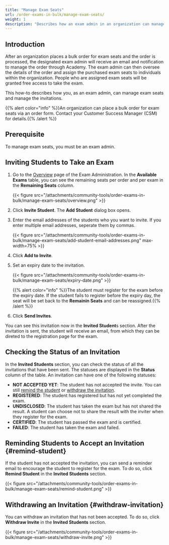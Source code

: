 ```yaml
---
title: "Manage Exam Seats"
url: /order-exams-in-bulk/manage-exam-seats/
weight: 1
description: "Describes how an exam admin in an organization can manage exam seats."
---
```


## Introduction

After an organization places a bulk order for exam seats and the order is processed, the designated exam admin will receive an email and notification to manage the order through Academy. The exam admin can then oversee the details of the order and assign the purchased exam seats to individuals within the organization. People who are assigned exam seats will be granted free access to take the exam.

This how-to describes how you, as an exam admin, can manage exam seats and manage the invitations.

{{% alert color="info" %}}An organization can place a bulk order for exam seats via an order form. Contact your Customer Success Manager (CSM) for details.{{% /alert %}}

## Prerequisite

To manage exam seats, you must be an exam admin.

## Inviting Students to Take an Exam

1. Go to the [Overview](https://academy.mendix.com/link/examadmin) page of the Exam Administration. In the **Available Exams** table, you can see the remaining seats per order and per exam in the **Remaining Seats** column.

    {{< figure src="/attachments/community-tools/order-exams-in-bulk/manage-exam-seats/overview.png" >}}

2. Click **Invite Student**. The **Add Student** dialog box opens.
3. Enter the email addresses of the students who you want to invite. If you enter multiple email addresses, seperate them by commas.

    {{< figure src="/attachments/community-tools/order-exams-in-bulk/manage-exam-seats/add-student-email-addresses.png" max-width=75% >}}

4. Click **Add to Invite**. 

5. Set an expiry date to the invitation. 

   {{< figure src="/attachments/community-tools/order-exams-in-bulk/manage-exam-seats/expiry-date.png" >}}

   {{% alert color="info" %}}The student must register for the exam before the expiry date. If the student fails to register before the expiry day, the seat will be set back to the **Remainin Seats** and can be reassigned.{{% /alert %}}

6. Click **Send Invites**.

You can see this invitation now in the **Invited Student**s section. After the invitation is sent, the student will receive an email, from which they can be direted to the registration page for the exam. 

## Checking the Status of an Invitation

In the **Invited Students** section, you can check the status of all the invitations that have been sent. The statuses are displayed in the **Status** column of the table. An invitation can have one of the following statuses:

- **NOT ACCEPTED YET**: The student has not accepted the invite. You can still [remind the student](#remind-student) or [withdraw the invitation](#withdraw-invitation).
- **REGISTERED**: The student has registered but has not yet completed the exam. 
- **UNDISCLOSED**: The student has taken the exam but has not shared the result. A student can choose not to share the result with the inviter when they register for the exam.
- **CERTIFIED**: The student has passed the exam and is certified. 
- **FAILED**: The student has taken the exam and failed. 

## Reminding Students to Accept an Invitation {#remind-student}

If the student has not accepted the invitation, you can send a reminder email to encourage the student to register for the exam. To do so, click **Remind Student** in the **Invited Students** section.

 {{< figure src="/attachments/community-tools/order-exams-in-bulk/manage-exam-seats/remind-student.png" >}}

## Withdrawing an Invitation {#withdraw-invitation}

You can withdraw an invitation that has not been accepted. To do so, click **Withdraw Invite** in the **Invited Students** section.

 {{< figure src="/attachments/community-tools/order-exams-in-bulk/manage-exam-seats/withdraw-invite.png" >}}
